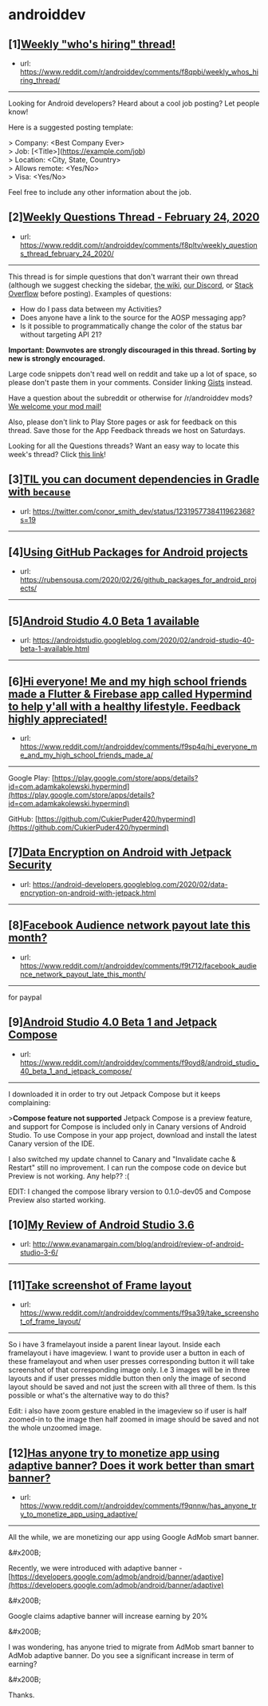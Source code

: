 # androiddev
## [1][Weekly "who's hiring" thread!](https://www.reddit.com/r/androiddev/comments/f8qpbi/weekly_whos_hiring_thread/)
- url: https://www.reddit.com/r/androiddev/comments/f8qpbi/weekly_whos_hiring_thread/
---
Looking for Android developers? Heard about a cool job posting? Let people know!

Here is a suggested posting template:

&gt; Company: &lt;Best Company Ever&gt;  
&gt; Job: [&lt;Title&gt;]\(https://example.com/job)  
&gt; Location: &lt;City, State, Country&gt;  
&gt; Allows remote: &lt;Yes/No&gt;  
&gt; Visa: &lt;Yes/No&gt;  

Feel free to include any other information about the job.
## [2][Weekly Questions Thread - February 24, 2020](https://www.reddit.com/r/androiddev/comments/f8pltv/weekly_questions_thread_february_24_2020/)
- url: https://www.reddit.com/r/androiddev/comments/f8pltv/weekly_questions_thread_february_24_2020/
---
This thread is for simple questions that don't warrant their own thread (although we suggest checking the sidebar, [the wiki](http://www.reddit.com/r/androiddev/wiki/), [our Discord](https://discord.gg/D2cNrqX), or [Stack Overflow](http://stackoverflow.com) before posting). Examples of questions:

* How do I pass data between my Activities?
* Does anyone have a link to the source for the AOSP messaging app?
* Is it possible to programmatically change the color of the status bar without targeting API 21?

**Important: Downvotes are strongly discouraged in this thread. Sorting by new is strongly encouraged.**

Large code snippets don't read well on reddit and take up a lot of space, so please don't paste them in your comments. Consider linking [Gists](https://gist.github.com) instead.

Have a question about the subreddit or otherwise for /r/androiddev mods? [We welcome your mod mail!](http://www.reddit.com/message/compose?to=%2Fr%2Fandroiddev)

Also, please don't link to Play Store pages or ask for feedback on this thread. Save those for the App Feedback threads we host on Saturdays.

Looking for all the Questions threads? Want an easy way to locate this week's thread? Click [this link](https://www.reddit.com/r/androiddev/search?q=title%3A%22questions+thread%22+author%3A%22AutoModerator%22&amp;restrict_sr=on&amp;sort=new&amp;t=all)!
## [3][TIL you can document dependencies in Gradle with `because`](https://www.reddit.com/r/androiddev/comments/f9egcc/til_you_can_document_dependencies_in_gradle_with/)
- url: https://twitter.com/conor_smith_dev/status/1231957738411962368?s=19
---

## [4][Using GitHub Packages for Android projects](https://www.reddit.com/r/androiddev/comments/f9qq1r/using_github_packages_for_android_projects/)
- url: https://rubensousa.com/2020/02/26/github_packages_for_android_projects/
---

## [5][Android Studio 4.0 Beta 1 available](https://www.reddit.com/r/androiddev/comments/f9f0oe/android_studio_40_beta_1_available/)
- url: https://androidstudio.googleblog.com/2020/02/android-studio-40-beta-1-available.html
---

## [6][Hi everyone! Me and my high school friends made a Flutter &amp; Firebase app called Hypermind to help y'all with a healthy lifestyle. Feedback highly appreciated!](https://www.reddit.com/r/androiddev/comments/f9sp4q/hi_everyone_me_and_my_high_school_friends_made_a/)
- url: https://www.reddit.com/r/androiddev/comments/f9sp4q/hi_everyone_me_and_my_high_school_friends_made_a/
---
Google Play: [https://play.google.com/store/apps/details?id=com.adamkakolewski.hypermind](https://play.google.com/store/apps/details?id=com.adamkakolewski.hypermind)

GitHub: [https://github.com/CukierPuder420/hypermind](https://github.com/CukierPuder420/hypermind)
## [7][Data Encryption on Android with Jetpack Security](https://www.reddit.com/r/androiddev/comments/f9t87m/data_encryption_on_android_with_jetpack_security/)
- url: https://android-developers.googleblog.com/2020/02/data-encryption-on-android-with-jetpack.html
---

## [8][Facebook Audience network payout late this month?](https://www.reddit.com/r/androiddev/comments/f9t712/facebook_audience_network_payout_late_this_month/)
- url: https://www.reddit.com/r/androiddev/comments/f9t712/facebook_audience_network_payout_late_this_month/
---
for paypal
## [9][Android Studio 4.0 Beta 1 and Jetpack Compose](https://www.reddit.com/r/androiddev/comments/f9oyd8/android_studio_40_beta_1_and_jetpack_compose/)
- url: https://www.reddit.com/r/androiddev/comments/f9oyd8/android_studio_40_beta_1_and_jetpack_compose/
---
I downloaded it in order to try out Jetpack Compose but it keeps complaining:

&gt;**Compose feature not supported** Jetpack  Compose is a preview feature, and support for Compose is included only  in Canary versions of Android Studio. To use Compose in your app  project, download and install the latest Canary version of the IDE.

I also switched my update channel to Canary and "Invalidate cache &amp;  Restart" still no improvement. I can run the compose code on device but  Preview is not working. Any help?? :(

EDIT: I changed the compose library version to 0.1.0-dev05 and Compose Preview also started working.
## [10][My Review of Android Studio 3.6](https://www.reddit.com/r/androiddev/comments/f9ovt2/my_review_of_android_studio_36/)
- url: http://www.evanamargain.com/blog/android/review-of-android-studio-3-6/
---

## [11][Take screenshot of Frame layout](https://www.reddit.com/r/androiddev/comments/f9sa39/take_screenshot_of_frame_layout/)
- url: https://www.reddit.com/r/androiddev/comments/f9sa39/take_screenshot_of_frame_layout/
---
So i have 3 framelayout inside a parent linear layout. Inside each framelayout i have imageview. I want to provide user a button in each of these framelayout and when user presses corresponding button it will take screenshot of that corresponding image only. I.e 3 images will be in three layouts and if user presses middle button then only the image of second layout should be saved and not just the screen with all three of them.
Is this possible or what's the alternative way to do this?

Edit: i also have zoom gesture enabled in the imageview so if user is half zoomed-in to the image then half zoomed in image should be saved and not the whole unzoomed image.
## [12][Has anyone try to monetize app using adaptive banner? Does it work better than smart banner?](https://www.reddit.com/r/androiddev/comments/f9qnnw/has_anyone_try_to_monetize_app_using_adaptive/)
- url: https://www.reddit.com/r/androiddev/comments/f9qnnw/has_anyone_try_to_monetize_app_using_adaptive/
---
All the while, we are monetizing our app using Google AdMob smart banner.

&amp;#x200B;

Recently, we were introduced with adaptive banner - [https://developers.google.com/admob/android/banner/adaptive](https://developers.google.com/admob/android/banner/adaptive) 

&amp;#x200B;

Google claims adaptive banner will increase earning by 20%

&amp;#x200B;

I was wondering, has anyone tried to migrate from AdMob smart banner to AdMob adaptive banner. Do you see a significant increase in term of earning?

&amp;#x200B;

Thanks.
